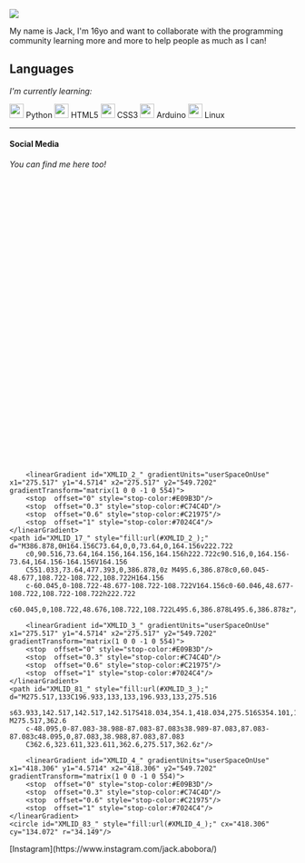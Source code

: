 ![](https://media.giphy.com/media/NaJBTlPINYNcFmPLrP/giphy.gif)

My name is Jack, I'm 16yo and want to collaborate with the programming community learning more and more to help people as much as I can!



## Languages
*I'm currently learning:*

<img src="https://cdn.jsdelivr.net/gh/devicons/devicon/icons/python/python-original.svg" width="25"/> Python 
<img src="https://cdn.jsdelivr.net/gh/devicons/devicon/icons/html5/html5-original.svg" width="25"/> HTML5 
<img src="https://cdn.jsdelivr.net/gh/devicons/devicon/icons/css3/css3-original.svg" width="25"/> CSS3
<img src="https://cdn.jsdelivr.net/gh/devicons/devicon/icons/arduino/arduino-original.svg" width="25"/> Arduino
<img src="https://cdn.jsdelivr.net/gh/devicons/devicon/icons/linux/linux-original.svg" width="25"/> Linux

---

#### Social Media
*You can find me here too!*
<?xml version="1.0" encoding="iso-8859-1"?>
<!-- Generator: Adobe Illustrator 19.0.0, SVG Export Plug-In . SVG Version: 6.00 Build 0)  -->
<svg version="1.1" id="Layer_1" xmlns="http://www.w3.org/2000/svg" xmlns:xlink="http://www.w3.org/1999/xlink" x="0px" y="0px"
	 viewBox="0 0 551.034 551.034" style="enable-background:new 0 0 551.034 551.034;" xml:space="preserve">
<g id="XMLID_13_">
	
		<linearGradient id="XMLID_2_" gradientUnits="userSpaceOnUse" x1="275.517" y1="4.5714" x2="275.517" y2="549.7202" gradientTransform="matrix(1 0 0 -1 0 554)">
		<stop  offset="0" style="stop-color:#E09B3D"/>
		<stop  offset="0.3" style="stop-color:#C74C4D"/>
		<stop  offset="0.6" style="stop-color:#C21975"/>
		<stop  offset="1" style="stop-color:#7024C4"/>
	</linearGradient>
	<path id="XMLID_17_" style="fill:url(#XMLID_2_);" d="M386.878,0H164.156C73.64,0,0,73.64,0,164.156v222.722
		c0,90.516,73.64,164.156,164.156,164.156h222.722c90.516,0,164.156-73.64,164.156-164.156V164.156
		C551.033,73.64,477.393,0,386.878,0z M495.6,386.878c0,60.045-48.677,108.722-108.722,108.722H164.156
		c-60.045,0-108.722-48.677-108.722-108.722V164.156c0-60.046,48.677-108.722,108.722-108.722h222.722
		c60.045,0,108.722,48.676,108.722,108.722L495.6,386.878L495.6,386.878z"/>
	
		<linearGradient id="XMLID_3_" gradientUnits="userSpaceOnUse" x1="275.517" y1="4.5714" x2="275.517" y2="549.7202" gradientTransform="matrix(1 0 0 -1 0 554)">
		<stop  offset="0" style="stop-color:#E09B3D"/>
		<stop  offset="0.3" style="stop-color:#C74C4D"/>
		<stop  offset="0.6" style="stop-color:#C21975"/>
		<stop  offset="1" style="stop-color:#7024C4"/>
	</linearGradient>
	<path id="XMLID_81_" style="fill:url(#XMLID_3_);" d="M275.517,133C196.933,133,133,196.933,133,275.516
		s63.933,142.517,142.517,142.517S418.034,354.1,418.034,275.516S354.101,133,275.517,133z M275.517,362.6
		c-48.095,0-87.083-38.988-87.083-87.083s38.989-87.083,87.083-87.083c48.095,0,87.083,38.988,87.083,87.083
		C362.6,323.611,323.611,362.6,275.517,362.6z"/>
	
		<linearGradient id="XMLID_4_" gradientUnits="userSpaceOnUse" x1="418.306" y1="4.5714" x2="418.306" y2="549.7202" gradientTransform="matrix(1 0 0 -1 0 554)">
		<stop  offset="0" style="stop-color:#E09B3D"/>
		<stop  offset="0.3" style="stop-color:#C74C4D"/>
		<stop  offset="0.6" style="stop-color:#C21975"/>
		<stop  offset="1" style="stop-color:#7024C4"/>
	</linearGradient>
	<circle id="XMLID_83_" style="fill:url(#XMLID_4_);" cx="418.306" cy="134.072" r="34.149"/>
</g>
<g>
</g>
<g>
</g>
<g>
</g>
<g>
</g>
<g>
</g>
<g>
</g>
<g>
</g>
<g>
</g>
<g>
</g>
<g>
</g>
<g>
</g>
<g>
</g>
<g>
</g>
<g>
</g>
<g>
</g>
</svg>
 [Instagram](https://www.instagram.com/jack.abobora/)
          

<!--
**User7558/User7558** is a ✨ _special_ ✨ repository because its `README.md` (this file) appears on your GitHub profile.

Here are some ideas to get you started:

- 🔭 I’m currently working on ...
- 🌱 I’m currently learning ...
- 👯 I’m looking to collaborate on ...
- 🤔 I’m looking for help with ...
- 💬 Ask me about ...
- 📫 How to reach me: ...
- 😄 Pronouns: ...
- ⚡ Fun fact: ...
-->

